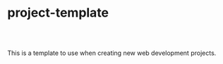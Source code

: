 # **project-template**

<br><br>

This is a template to use when creating new web development projects.

